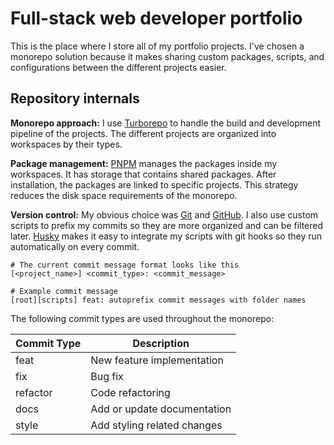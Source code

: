 # Full-stack web developer portfolio

This is the place where I store all of my portfolio projects. I've chosen a monorepo solution because it makes sharing custom packages, scripts, and configurations between the different projects easier.

## Repository internals

**Monorepo approach:** I use [Turborepo](https://turbo.build/repo) to handle the build and development pipeline of the projects. The different projects are organized into workspaces by their types.

**Package management:** [PNPM](https://pnpm.io/) manages the packages inside my workspaces. It has storage that contains shared packages. After installation, the packages are linked to specific projects. This strategy reduces the disk space requirements of the monorepo.

**Version control:** My obvious choice was [Git](https://git-scm.com/) and [GitHub](https://github.com/). I also use custom scripts to prefix my commits so they are more organized and can be filtered later. [Husky](https://typicode.github.io/husky/#/) makes it easy to integrate my scripts with git hooks so they run automatically on every commit.

```shell
# The current commit message format looks like this
[<project_name>] <commit_type>: <commit_message>

# Example commit message
[root][scripts] feat: autoprefix commit messages with folder names
```

The following commit types are used throughout the monorepo:

| Commit Type | Description                 |
| ----------- | --------------------------- |
| feat        | New feature implementation  |
| fix         | Bug fix                     |
| refactor    | Code refactoring            |
| docs        | Add or update documentation |
| style       | Add styling related changes |
